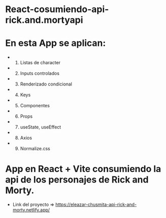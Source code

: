 # React-cosumiendo-api-rick.and.mortyapi
 # En esta App se aplican:
 * 1. Listas de character
 * 2. Inputs controlados
 * 3. Renderizado condicional
 * 4. Keys
 * 5. Componentes
 * 6. Props
 * 7. useState, useEffect
 * 8. Axios
 * 9. Normalize.css
 # App en React + Vite consumiendo la api de los personajes de Rick and Morty.
 
 * Link del proyecto => https://eleazar-chusmita-api-rick-and-morty.netlify.app/
